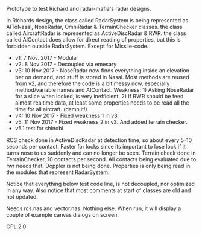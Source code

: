 ﻿
Prototype to test Richard and radar-mafia's radar designs.

In Richards design, the class called RadarSystem is being represented as AIToNasal, NoseRadar, OmniRadar & TerrainChecker classes.
                    the class called AircraftRadar is represented as ActiveDiscRadar & RWR.
                    the class called AIContact does allow for direct reading of properties, but this is forbidden outside RadarSystem. Except for Missile-code.

 * v1: 7 Nov. 2017 - Modular
 * v2: 8 Nov 2017 - Decoupled via emesary
 * v3: 10 Nov 2017 - NoseRadar now finds everything inside an elevation bar on demand,
                     and stuff is stored in Nasal.
                     Most methods are reused from v2, and therefore the code is a bit messy now, especially method/variable names and AIContact.
                     Weakness:
                       1) Asking NoseRadar for a slice when locked, is very inefficient.
                       2) If RWR should be feed almost realtime data, at least some properties needs to be read all the time for all aircraft. (damn it!)
 * v4: 10 Nov 2017 - Fixed weakness 1 in v3.
 * v5: 11 Nov 2017 - Fixed weakness 2 in v3. And added terrain checker.
 * v5.1 test for shinobi


RCS check done in ActiveDiscRadar at detection time, so about every 5-10 seconds per contact.
     Faster for locks since its important to lose lock if it turns nose to us suddenly and can no longer be seen.
Terrain check done in TerrainChecker, 10 contacts per second. All contacts being evaluated due to rwr needs that.
Doppler is not being done.
Properties is only being read in the modules that represent RadarSystem.




Notice that everything below test code line, is not decoupled, nor optimized in any way.
Also notice that most comments at start of classes are old and not updated.

Needs rcs.nas and vector.nas. Nothing else. When run, it will display a couple of example canvas dialogs on screen.

GPL 2.0